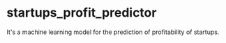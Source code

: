 # startups_profit_predictor
It's a machine learning model for the prediction of profitability of startups.
